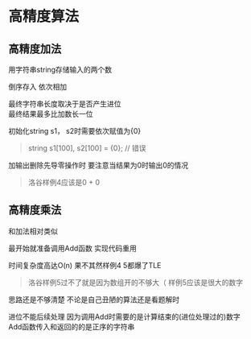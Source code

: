 # 高精度算法

## 高精度加法
用字符串string存储输入的两个数  
  
倒序存入 依次相加  

最终字符串长度取决于是否产生进位  
最终结果最多比加数长一位

初始化string s1， s2时需要依次赋值为{0}  
> string s1[100], s2[100] = {0};     // 错误

加输出删除先导零操作时 要注意当结果为0时输出0的情况  
> 洛谷样例4应该是0 + 0


      
## 高精度乘法
和加法相对类似  
  
最开始就准备调用Add函数 实现代码重用    

时间复杂度高达O(n)  果不其然样例4 5都爆了TLE  
> 洛谷样例5过不了就是因为数组开的不够大（ 样例5应该是很大的数字 

思路还是不够清楚 不论是自己丑陋的算法还是看题解时  
  
进位不能后续处理 因为调用Add时需要的是计算结束的(进位处理过的)数字  
Add函数传入和返回的的是正序的字符串 
